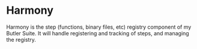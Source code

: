 # Harmony

Harmony is the step (functions, binary files, etc) registry component of my Butler Suite. It will handle registering and tracking of steps, and managing the registry.
